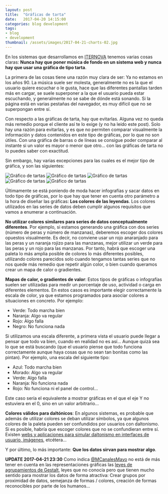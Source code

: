 ```yaml
---
layout: post
title:  "Gráficas de tarta"
date:   2017-04-20 14:15:00
categories: blog development
tags:
- blog
- development
thumbnail: /assets/images/2017-04-21-charts-02.jpg
---
```



En los sistemas que desarrollamos en [ITERNOVA](https://www.iternova.net) tenemos varias cosas claras: **Nunca hay que poner música de fondo en un sistema web y nunca hay que usar una gráfica de tipo tarta**.

La primera de las cosas tiene una razón muy clara de ser: Ya no estamos en los años 90. La música suele ser molesta, generalmente no es la que el usuario quiere escuchar o le gusta, hace que las diferentes pantallas tarden más en cargar, se suele superponer a la que el usuario pueda estar escuchando, y generalmente no se sabe de dónde está sonando. Si la página está en varias pestañas del navegador, es muy difícil que no se superpongan entre sí.

Con respecto a las gráficas de tarta, hay que evitarlas. Alguna vez no queda más remedio porque el cliente así te lo exige (y no ha leído este post). Solo hay una razón para evitarlas, y es que no permiten comparar visualmente la información y datos contenidos en este tipo de gráficas, por lo que no son útiles. Con una gráfica de barras o de líneas se consigue poder comparar al instante si un valor es mayor o menor que otro... con las gráficas de tarta no lo puedes saber con exactitud.

Sin embargo, hay varias excepciones para las cuales es el mejor tipo de gráfica, y son las siguientes:

![Gráfico de tartas]({{site.url}}/assets/images/2017-04-21-charts-01.jpg)
![Gráfico de tartas]({{site.url}}/assets/images/2017-04-21-charts-02.jpg)
![Gráfico de tartas]({{site.url}}/assets/images/2017-04-21-charts-03.png)
![Gráfico de tartas]({{site.url}}/assets/images/2017-04-21-charts-04.jpg)
![Gráfico de tartas]({{site.url}}/assets/images/2017-04-21-charts-05.png)


Últimamente se está poniendo de moda hacer infografías y sacar datos en todo tipo de gráficas, por lo que hay que tener en cuenta otro parámetro a la hora de diseñar las gráficas: **Los colores de las leyendas**. Los colores utilizados en las series de datos deben cumplir algunos requisitos que vamos a enumerar a continuación.

**No utilizar colores similares para series de datos conceptualmente diferentes**. Por ejemplo, si estamos generando una gráfica con dos series (número de peras y número de manzanas), deberemos escoger dos colores opuestos visualmente. Es decir, no conviene usar un rojo anaranjado para las peras y un naranja rojizo para las manzanas, mejor utilizar un verde para las peras y un rojo para las manzanas. Por tanto, habrá que escoger una paleta lo más amplia posible de colores lo más diferentes posibles, utilizando colores parecidos solo cuando tengamos tantas series que no nos quede más remedio que repetir algún color, o bien cuando queramos crear un mapa de calor o gradientes.

**Mapas de calor, o gradientes de valor**: Estos tipos de gráficas o infografías suelen ser utilizadas para medir un porcentaje de uso, actividad o carga en diferentes elementos. En estos casos es importante elegir correctamente la escala de color, ya que estamos programados para asociar colores a situaciones en concreto. Por ejemplo:

* Verde: Todo marcha bien
* Naranja: Algo va regular
* Rojo: Algo falla
* Negro: No funciona nada

Si utilizamos una escala diferente, a primera vista el usuario puede llegar a pensar que todo va bien, cuando en realidad no es así... Aunque quizá sea lo que se está buscando (que el usuario piense que todo funciona correctamente aunque haya cosas que no sean tan bonitas como las pintan). Por ejemplo, una escala del siguiente tipo:

* Azul: Todo marcha bien
* Morado: Algo va regular
* Verde: Algo falla
* Naranja: No funciona nada
* Rojo: No funciona ni el panel de control...

Este caso sería el equivalente a mostrar gráficas en el que el eje Y no estuviera en el 0, sino en un valor arbitrario...

**Colores válidos para daltónicos**: En algunos sistemas, es probable que además de utilizar colores se deban utilizar símbolos, ya que algunos colores de la paleta pueden ser confundidos por usuarios con daltonismo. Si es posible, habría que escoger colores que no se confundieran entre sí. Existen [webs y aplicaciones para simular daltonismo en interfaces de usuario, imágenes](http://www.color-blindness.com/coblis-color-blindness-simulator), etcétera...

Y por último, lo más importante: **Que los datos sirvan para mostrar algo**.

**UPDATE 2017-04-21 23:30**
Como indica [@MCanalesMayo](https://twitter.com/mcanalesmayo) no está de más tener en cuenta en las representaciones gráficas las [leyes de agrupamientos de Gestalt](https://en.wikipedia.org/wiki/Principles_of_grouping), leyes que no conocía pero que tienen mucho sentido para mostrar los datos de forma atractiva: Crear grupos por proximidad de datos, semejanza de formas / colores, creación de formas reconocibles por parte de los humanos...


